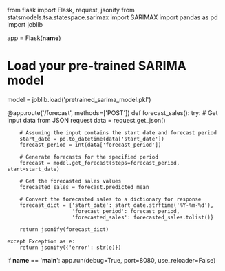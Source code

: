 from flask import Flask, request, jsonify
from statsmodels.tsa.statespace.sarimax import SARIMAX
import pandas as pd
import joblib

app = Flask(__name__)

# Load your pre-trained SARIMA model
model = joblib.load('pretrained_sarima_model.pkl')

@app.route('/forecast', methods=['POST'])
def forecast_sales():
    try:
        # Get input data from JSON request
        data = request.get_json()

        # Assuming the input contains the start date and forecast period
        start_date = pd.to_datetime(data['start_date'])
        forecast_period = int(data['forecast_period'])

        # Generate forecasts for the specified period
        forecast = model.get_forecast(steps=forecast_period, start=start_date)

        # Get the forecasted sales values
        forecasted_sales = forecast.predicted_mean

        # Convert the forecasted sales to a dictionary for response
        forecast_dict = {'start_date': start_date.strftime('%Y-%m-%d'),
                         'forecast_period': forecast_period,
                         'forecasted_sales': forecasted_sales.tolist()}

        return jsonify(forecast_dict)

    except Exception as e:
        return jsonify({'error': str(e)})

if __name__ == '__main__':
    app.run(debug=True, port=8080, use_reloader=False)
